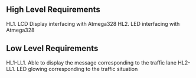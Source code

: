 ## High Level Requirements
HL1. LCD Display interfacing with Atmega328
HL2. LED interfacing with Atmega328

## Low Level Requirements
HL1-LL1. Able to display the message corresponding to the traffic lane
HL2-LL1. LED glowing corresponding to the traffic situation
